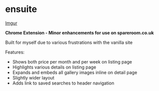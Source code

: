 ensuite
=======

[Imgur](http://i.imgur.com/Sin25pK.png)

**Chrome Extension - Minor enhancements for use on spareroom.co.uk**

Built for myself due to various frustrations with the vanilla site

Features:
- Shows both price per month and per week on listing page
- Highlights various details on listing page
- Expands and embeds all gallery images inline on detail page
- Slightly wider layout
- Adds link to saved searches to header navigation
